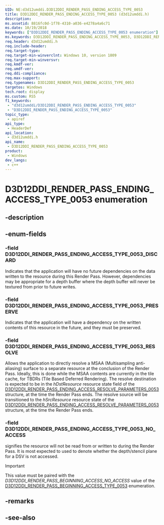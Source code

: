 ```yaml
---
UID: NE:d3d12umddi.D3D12DDI_RENDER_PASS_ENDING_ACCESS_TYPE_0053
title: D3D12DDI_RENDER_PASS_ENDING_ACCESS_TYPE_0053 (d3d12umddi.h)
description: 
ms.assetid: 8816fc0d-1f78-4310-a036-e4278a4a6c71
ms.date: 10/19/2018
keywords: ["D3D12DDI_RENDER_PASS_ENDING_ACCESS_TYPE_0053 enumeration"]
ms.keywords: D3D12DDI_RENDER_PASS_ENDING_ACCESS_TYPE_0053, D3D12DDI_RENDER_PASS_ENDING_ACCESS_TYPE_0053,
req.header: d3d12umddi.h
req.include-header: 
req.target-type: 
req.target-min-winverclnt: Windows 10, version 1809
req.target-min-winversvr: 
req.kmdf-ver: 
req.umdf-ver: 
req.ddi-compliance: 
req.max-support: 
req.typenames: D3D12DDI_RENDER_PASS_ENDING_ACCESS_TYPE_0053
targetos: Windows
tech.root: display
ms.custom: RS5
f1_keywords:
 - "d3d12umddi/D3D12DDI_RENDER_PASS_ENDING_ACCESS_TYPE_0053"
 - "D3D12DDI_RENDER_PASS_ENDING_ACCESS_TYPE_0053"
topic_type:
 - apiref
api_type:
 - HeaderDef
api_location:
 - d3d12umddi.h
api_name:
 - D3D12DDI_RENDER_PASS_ENDING_ACCESS_TYPE_0053
product:
 - Windows
dev_langs:
 - c++
---
```


# D3D12DDI_RENDER_PASS_ENDING_ACCESS_TYPE_0053 enumeration

## -description

## -enum-fields

### -field D3D12DDI_RENDER_PASS_ENDING_ACCESS_TYPE_0053_DISCARD

Indicates that the application will have no future dependencies on the data written to the resource during this Render Pass. However, dependencies may be appropriate for a depth buffer where the depth buffer will never be textured from prior to future writes.

### -field D3D12DDI_RENDER_PASS_ENDING_ACCESS_TYPE_0053_PRESERVE

Indicates that the application will have a dependency on the written contents of this resource in the future, and they must be preserved.

### -field D3D12DDI_RENDER_PASS_ENDING_ACCESS_TYPE_0053_RESOLVE

Allows the application to directly resolve a MSAA (Multisampling anti-aliasing) surface to a separate resource at the conclusion of the Render Pass. Ideally, this is done while the MSAA contents are currently in the tile cache, for TBDRs (Tile Based Deferred Rendering).
The resolve destination is expected to be in the *hDstResource* resource state field of the [D3D12DDI_RENDER_PASS_ENDING_ACCESS_RESOLVE_PARAMETERS_0053](ns-d3d12umddi-d3d12ddi_render_pass_ending_access_resolve_parameters_0053.md) structure, at the time the Render Pass ends.
The resolve source will be transitioned to the *hSrcResource* resource state of the [D3D12DDI_RENDER_PASS_ENDING_ACCESS_RESOLVE_PARAMETERS_0053](ns-d3d12umddi-d3d12ddi_render_pass_ending_access_resolve_parameters_0053.md) structure, at the time the Render Pass ends.

### -field D3D12DDI_RENDER_PASS_ENDING_ACCESS_TYPE_0053_NO_ACCESS

signifies the resource will not be read from or written to during the Render Pass. It is most expected to used to denote whether the depth/stencil plane for a DSV is not accessed.

> [!IMPORTANT] 
> This value must be paired with the *D3D12DDI_RENDER_PASS_BEGINNING_ACCESS_NO_ACCESS* value of the [D3D12DDI_RENDER_PASS_BEGINNING_ACCESS_TYPE_0053](ne-d3d12umddi-d3d12ddi_render_pass_beginning_access_type_0053.md) enumeration.

## -remarks

## -see-also

